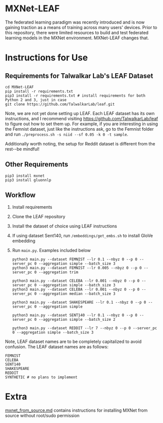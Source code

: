 # MXNet-LEAF

The federated learning paradigm was recently introduced and is now gaining traction as a means of training across many users' devices. Prior to this repository, there were limited resources to build and test federated learning models in the MXNet environment. MXNet-LEAF changes that.

# Instructions for Use

## Requirements for Talwalkar Lab's LEAF Dataset

    cd MXNet-LEAF
    pip install -r requirements.txt
    pip3 install -r requirements.txt # install requirements for both Python 2 and 3, just in case
    git clone https://github.com/TalwalkarLab/leaf.git

Note, we are not yet done setting up LEAF. Each LEAF dataset has its own instructions, and I recommend visiting https://github.com/TalwalkarLab/leaf to figure out how to set them up. For example, if you are interesting in using the Femnist dataset, just like the instructions ask, go to the Femnist folder and run `./preprocess.sh -s niid --sf 0.05 -k 0 -t sample`.

Additionally worth noting, the setup for Reddit dataset is different from the rest--be mindful!

## Other Requirements

    pip3 install mxnet
    pip3 install gluonnlp

## Workflow

1. Install requirements
2. Clone the LEAF repository
3. Install the dataset of choice using LEAF instructions
4. If using dataset Sent140, run `/embeddings/get_embs.sh` to install GloVe embedding
5. Run `main.py`. Examples included below

    ```
    python3 main.py --dataset FEMNIST --lr 0.1 --nbyz 0 --p 0 --server_pc 0 --aggregation simple --batch_size 3
    python3 main.py --dataset FEMNIST --lr 0.005 --nbyz 0 --p 0 --server_pc 0 --aggregation trim

    python3 main.py --dataset CELEBA --lr 0.001 --nbyz 0 --p 0 --server_pc 0 --aggregation simple --batch_size 3
    python3 main.py --dataset CELEBA --lr 0.001 --nbyz 0 --p 0 --server_pc 0 --aggregation median --batch_size 3

    python3 main.py --dataset SHAKESPEARE --lr 0.1 --nbyz 0 --p 0 --server_pc 0 --aggregation simple

    python3 main.py --dataset SENT140 --lr 0.1 --nbyz 0 --p 0 --server_pc 0 --aggregation simple --batch_size 2

    python3 main.py --dataset REDDIT --lr 7 --nbyz 0 --p 0 --server_pc 0 --aggregation simple --batch_size 3
    ```

Note, LEAF dataset names are to be completely capitalized to avoid confusion. The LEAF dataset names are as follows:

    FEMNIST
    CELEBA
    SENT140
    SHAKESPEARE
    REDDIT
    SYNTHETIC # no plans to implement

# Extra

[mxnet_from_source.md](https://github.com/FelixWho/MXNet-LEAF/blob/master/mxnet_from_source.md) contains instructions for installing MXNet from source without root/sudo permission
